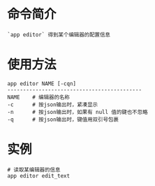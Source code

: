 # 命令简介 

    `app editor` 得到某个编辑器的配置信息
      
# 使用方法

    app editor NAME [-cqn]
    -------------------------------------------
    NAME    # 编辑器的名称
    -c      # 按json输出时，紧凑显示
    -n      # 按json输出时，如果有 null 值的键也不忽略
    -q      # 按json输出时，键值用双引号包裹 

# 实例
    
    # 读取某编辑器的信息
    app editor edit_text  
    
    